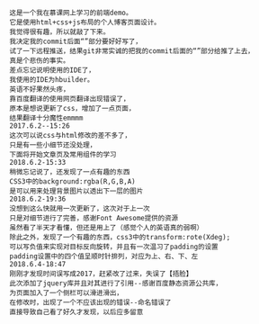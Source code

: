 	这是一个我在慕课网上学习的前端demo。
	它是使用html+css+js布局的个人博客页面设计。
	我觉得很有趣，所以就敲了下来。
	我决定我的commit后面“”部分要好好写了，
	试了一下远程推送，结果git非常实诚的把我的commit后面的“”部分给推了上去，
	真是个悲伤的事实。
	差点忘记说明使用的IDE了，
	我使用的IDE为hbuilder。
	英语不好果然头疼，
	靠百度翻译的使用网页翻译出现错误了，
	原本是想说更新了css，增加了一点页面，
	结果翻译十分魔性emmmm
	2017.6.2--15:26
	这次可以说css与html修改的差不多了，
	只是有一些小细节还没处理，
	下面将开始文章页及常用组件的学习
	2018.6.2-15:33
	稍微忘记说了，还发现了一点有趣的东西
	CSS3中的background:rgba(R,G,B,A)
	是可以用来处理背景图片以透出下一层的图片
	2018.6.2-19:36
	没想到这么快就用一次更新了，这次对于上一次
	只是对细节进行了完善，感谢Font Awesome提供的资源
	虽然看了半天才看懂，但还是用上了（感觉个人的英语真的弱啊）
	除此之外，发现了一个有趣的东西，css3中的transform:rote(Xdeg);
	可以写负值来实现对目标反向旋转，并且有一次温习了padding的设置
	padding设置中的四个值呈顺时针排列，对应为上、右、下、左
	2018.6.4-18:47
	刚刚才发现时间误写成2017，赶紧改了过来，失误了【捂脸】
	此次添加了jquery库并且对其进行了引用--感谢百度静态资源公共库，
	为页面加入了一个侧栏可以滑进滑出，
	在修改时，出现了一个不应该出现的错误--命名错误了
	直接导致自己看了好久才发现，以后应多留意
